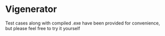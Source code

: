 # Vigenerator
Test cases along with compiled .exe have been provided for convenience, but please feel free to try it yourself
